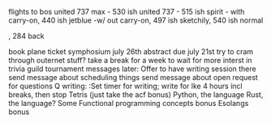 flights to bos
united  737 max - 530 ish
united 737 - 515 ish
spirit - with carry-on, 440 ish
jetblue -w/ out carry-on, 497 ish sketchily, 540 ish normal

, 284 back

book plane ticket
symphosium july 26th
    abstract due july 21st
try to cram through outernet stuff?
    take a break for a week to wait for more interst in trivia guild
    tournament messages later:
        Offer to have writing session there
        send message about scheduling things
        send message about open request for questions
    Q writing:
        :Set timer for writing; write for lke 4 hours incl breaks, then stop
        Tetris (just take the acf bonus)
        Python, the language
        Rust, the language?
        Some Functional programming concepts bonus
        Esolangs bonus
